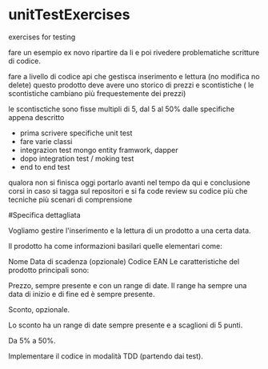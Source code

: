 # unitTestExercises
exercises for testing

fare un esempio ex novo ripartire da li e poi rivedere problematiche 
scritture di codice.

fare a livello di codice api che gestisca inserimento e lettura (no modifica no delete)
questo prodotto deve avere uno storico di prezzi e scontistiche ( le scontistiche cambiano più frequestemente dei prezzi)

le scontisctiche sono fisse multipli di 5, dal 5 al 50%
dalle specifiche appena descritto

- prima scrivere specifiche unit test
- fare varie classi
- integrazion test 	mongo entity framwork, dapper
- dopo integration test / moking test
- end to end test


qualora non si finisca oggi portarlo avanti nel tempo da qui e conclusione corsi
in caso si tagga sul repositori e si fa code review su codice
più che tecniche più scenari di comprensione






#Specifica dettagliata

Vogliamo gestire l'inserimento e la lettura di un prodotto a una certa data.

Il prodotto ha come informazioni basilari quelle elementari come:

Nome
Data di scadenza (opzionale)
Codice EAN
Le caratteristiche del prodotto principali sono:

Prezzo, sempre presente e con un range di date. Il range ha sempre una data di inizio e di fine ed è sempre presente.



Sconto, opzionale.

Lo sconto ha un range di date sempre presente e a scaglioni di 5 punti.

Da 5% a 50%.





Implementare il codice in modalità TDD (partendo dai test).
